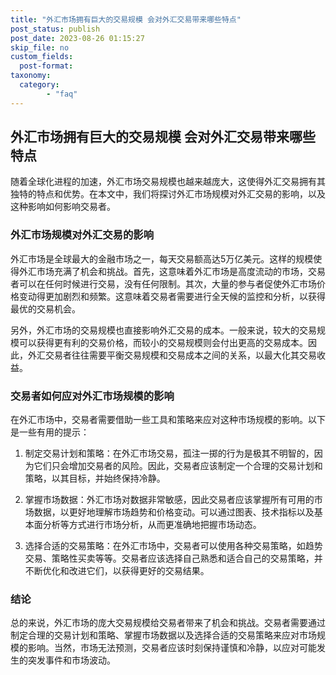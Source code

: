 ```yaml
---
title: "外汇市场拥有巨大的交易规模 会对外汇交易带来哪些特点"
post_status: publish
post_date: 2023-08-26 01:15:27
skip_file: no
custom_fields: 
  post-format: 
taxonomy:
  category:
        - "faq"
---
```


## 外汇市场拥有巨大的交易规模 会对外汇交易带来哪些特点

随着全球化进程的加速，外汇市场交易规模也越来越庞大，这使得外汇交易拥有其独特的特点和优势。在本文中，我们将探讨外汇市场规模对外汇交易的影响，以及这种影响如何影响交易者。

### 外汇市场规模对外汇交易的影响

外汇市场是全球最大的金融市场之一，每天交易额高达5万亿美元。这样的规模使得外汇市场充满了机会和挑战。首先，这意味着外汇市场是高度流动的市场，交易者可以在任何时候进行交易，没有任何限制。其次，大量的参与者促使外汇市场价格变动得更加剧烈和频繁。这意味着交易者需要进行全天候的监控和分析，以获得最优的交易机会。

另外，外汇市场的交易规模也直接影响外汇交易的成本。一般来说，较大的交易规模可以获得更有利的交易价格，而较小的交易规模则会付出更高的交易成本。因此，外汇交易者往往需要平衡交易规模和交易成本之间的关系，以最大化其交易收益。

### 交易者如何应对外汇市场规模的影响

在外汇市场中，交易者需要借助一些工具和策略来应对这种市场规模的影响。以下是一些有用的提示：

1. 制定交易计划和策略：在外汇市场交易，孤注一掷的行为是极其不明智的，因为它们只会增加交易者的风险。因此，交易者应该制定一个合理的交易计划和策略，以其目标，并始终保持冷静。

2. 掌握市场数据：外汇市场对数据非常敏感，因此交易者应该掌握所有可用的市场数据，以更好地理解市场趋势和价格变动。可以通过图表、技术指标以及基本面分析等方式进行市场分析，从而更准确地把握市场动态。

3. 选择合适的交易策略：在外汇市场中，交易者可以使用各种交易策略，如趋势交易、策略性买卖等等。交易者应该选择自己熟悉和适合自己的交易策略，并不断优化和改进它们，以获得更好的交易结果。

### 结论

总的来说，外汇市场的庞大交易规模给交易者带来了机会和挑战。交易者需要通过制定合理的交易计划和策略、掌握市场数据以及选择合适的交易策略来应对市场规模的影响。当然，市场无法预测，交易者应该时刻保持谨慎和冷静，以应对可能发生的突发事件和市场波动。
